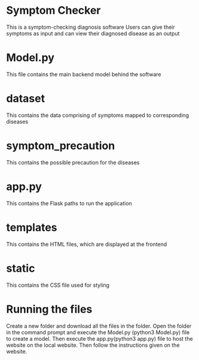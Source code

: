 # Symptom Checker
This is a symptom-checking diagnosis software
Users can give their symptoms as input and can view their diagnosed disease as an output

# Model.py
This file contains the main backend model behind the software

# dataset
This contains the data comprising of symptoms mapped to corresponding diseases

# symptom_precaution
This contains the possible precaution for the diseases

# app.py
This contains the Flask paths to run the application

# templates
This contains the HTML files, which are displayed at the frontend

# static
This contains the CSS file used for styling

# Running the files
Create a new folder and download all the files in the folder. Open the folder in the command prompt and execute the Model.py (python3 Model.py) file to create a model. Then execute the app.py(python3 app.py) file to host the website on the local website. Then follow the instructions given on the website.
